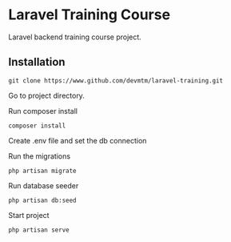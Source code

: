 # Laravel Training Course
Laravel backend training course project.

## Installation

```
git clone https://www.github.com/devmtm/laravel-training.git
```

Go to project directory.

Run composer install

```
composer install
```

Create .env file and set the db connection

Run the migrations
```
php artisan migrate
```

Run database seeder
```
php artisan db:seed
```

Start project
```
php artisan serve
```


